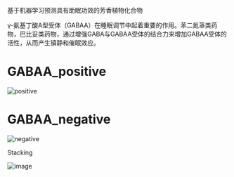 基于机器学习预测具有助眠功效的芳香植物化合物

γ-氨基丁酸A型受体（GABAA）在睡眠调节中起着重要的作用。苯二氮䓬类药物，巴比妥类药物，通过增强GABA与GABAA受体的结合力来增加GABAA受体的活性，从而产生镇静和催眠效应。


# GABAA_positive
![positive](https://github.com/PeiqinShi/GABAA_agonist/assets/99592001/0b8b3183-47d0-4f59-8a93-25f7f14b1919)
# GABAA_negative
![negative](https://github.com/PeiqinShi/GABAA_agonist/assets/99592001/2121b35f-838a-46b6-b552-4ac9c9b92a52)

Stacking

![image](https://github.com/PeiqinShi/GABAA/assets/99592001/d24920c7-2580-4f0f-9cf4-a2a7e72f3966)
